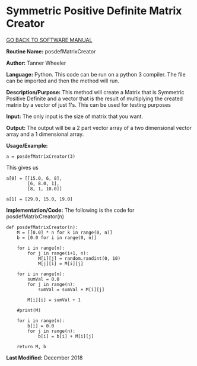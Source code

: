 # Symmetric Positive Definite Matrix Creator

[GO BACK TO SOFTWARE MANUAL](https://tannerwheeler.github.io/math4610/softwareManual/softwareManual)

**Routine Name:** posdefMatrixCreator

**Author:** Tanner Wheeler

**Language:** Python. This code can be run on a python 3 compiler. The file can be imported and then the method will run.

**Description/Purpose:** This method will create a Matrix that is Symmetric Positive Definite and a vector that is the result of multiplying the created matrix by a vector of just 1's.  This can be used for testing purposes

**Input:** The only input is the size of matrix that you want.

**Output:** The output will be a 2 part vector array of a two dimensional vector array and a 1 dimensional array.

**Usage/Example:**
```
a = posdefMatrixCreator(3)
```
This gives us
```
a[0] = [[15.0, 6, 8],
        [6, 8.0, 1],
        [8, 1, 10.0]]
        
a[1] = [29.0, 15.0, 19.0]
```


**Implementation/Code:** The following is the code for posdefMatrixCreator(n)
```
def posdefMatrixCreator(n):
    M = [[0.0] * n for k in range(0, n)]
    b = [0.0 for i in range(0, n)]
    
    for i in range(n):
        for j in range(i+1, n):
            M[i][j] = random.randint(0, 10)
            M[j][i] = M[i][j]
    
    for i in range(n):
        sumVal = 0.0
        for j in range(n):
            sumVal = sumVal + M[i][j]
        
        M[i][i] = sumVal + 1
        
    #print(M)
    
    for i in range(n):
        b[i] = 0.0
        for j in range(n):
            b[i] = b[i] + M[i][j]
            
    return M, b
```

**Last Modified:** December 2018

